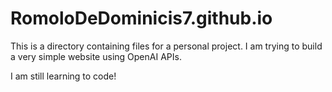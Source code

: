 # RomoloDeDominicis7.github.io
This is a directory containing files for a personal project. 
I am trying to build a very simple website using OpenAI APIs. 

I am still learning to code!
